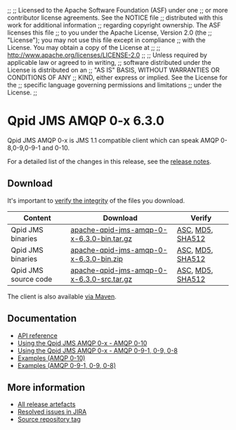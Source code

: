 ;;
;; Licensed to the Apache Software Foundation (ASF) under one
;; or more contributor license agreements.  See the NOTICE file
;; distributed with this work for additional information
;; regarding copyright ownership.  The ASF licenses this file
;; to you under the Apache License, Version 2.0 (the
;; "License"); you may not use this file except in compliance
;; with the License.  You may obtain a copy of the License at
;;
;;   http://www.apache.org/licenses/LICENSE-2.0
;;
;; Unless required by applicable law or agreed to in writing,
;; software distributed under the License is distributed on an
;; "AS IS" BASIS, WITHOUT WARRANTIES OR CONDITIONS OF ANY
;; KIND, either express or implied.  See the License for the
;; specific language governing permissions and limitations
;; under the License.
;;

# Qpid JMS AMQP 0-x 6.3.0

Qpid JMS AMQP 0-x is JMS 1.1 compatible client which can speak AMQP 0-8,0-9,0-9-1 and 0-10.

For a detailed list of the changes in this release, see the [release
notes](release-notes.html).

[jms]: http://en.wikipedia.org/wiki/Java_Message_Service

## Download

It's important to [verify the
integrity]({{site_url}}/download.html#verify-what-you-download) of the
files you download.

| Content | Download | Verify |
|---------|----------|--------|
| Qpid JMS binaries | [apache-qpid-jms-amqp-0-x-6.3.0-bin.tar.gz](http://archive.apache.org/dist/qpid/jms-amqp-0-x/6.3.0/binaries/apache-qpid-jms-amqp-0-x-6.3.0-bin.tar.gz) | [ASC](https://archive.apache.org/dist/qpid/jms-amqp-0-x/6.3.0/binaries/apache-qpid-jms-amqp-0-x-6.3.0-bin.tar.gz.asc), [MD5](https://archive.apache.org/dist/qpid/jms-amqp-0-x/6.3.0/binaries/apache-qpid-jms-amqp-0-x-6.3.0-bin.tar.gz.md5), [SHA512](https://archive.apache.org/dist/qpid/jms-amqp-0-x/6.3.0/binaries/apache-qpid-jms-amqp-0-x-6.3.0-bin.tar.gz.sha512) |
| Qpid JMS binaries | [apache-qpid-jms-amqp-0-x-6.3.0-bin.zip](http://archive.apache.org/dist/qpid/jms-amqp-0-x/6.3.0/binaries/apache-qpid-jms-amqp-0-x-6.3.0-bin.zip) | [ASC](https://archive.apache.org/dist/qpid/jms-amqp-0-x/6.3.0/binaries/apache-qpid-jms-amqp-0-x-6.3.0-bin.zip.asc), [MD5](https://archive.apache.org/dist/qpid/jms-amqp-0-x/6.3.0/binaries/apache-qpid-jms-amqp-0-x-6.3.0-bin.zip.md5), [SHA512](https://archive.apache.org/dist/qpid/jms-amqp-0-x/6.3.0/binaries/apache-qpid-jms-amqp-0-x-6.3.0-bin.zip.sha512) |
| Qpid JMS source code | [apache-qpid-jms-amqp-0-x-6.3.0-src.tar.gz](http://archive.apache.org/dist/qpid/jms-amqp-0-x/6.3.0/apache-qpid-jms-amqp-0-x-6.3.0-src.tar.gz) | [ASC](https://archive.apache.org/dist/qpid/jms-amqp-0-x/6.3.0/apache-qpid-jms-amqp-0-x-6.3.0-src.tar.gz.asc), [MD5](https://archive.apache.org/dist/qpid/jms-amqp-0-x/6.3.0/apache-qpid-jms-amqp-0-x-6.3.0-src.tar.gz.md5), [SHA512](https://archive.apache.org/dist/qpid/jms-amqp-0-x/6.3.0/apache-qpid-jms-amqp-0-x-6.3.0-src.tar.gz.sha512) |

The client is also available [via Maven]({{site_url}}/maven.html).

## Documentation


<div class="two-column" markdown="1">

 - [API reference](http://docs.oracle.com/javaee/7/api/javax/jms/package-summary.html)
 - [Using the Qpid JMS AMQP 0-x - AMQP 0-10](jms-amqp-0-10-book/index.html)
 - [Using the Qpid JMS AMQP 0-x - AMQP 0-9-1, 0-9, 0-8](jms-amqp-0-8-book/index.html)
 - [Examples (AMQP 0-10)](examples/index.html)
 - [Examples (AMQP 0-9-1, 0-9, 0-8)](jms-amqp-0-8-book/JMS-Client-0-8-Examples.html)

</div>


## More information

 - [All release artefacts](http://archive.apache.org/dist/qpid/jms-amqp-0-x/6.3.0)
 - [Resolved issues in JIRA](https://issues.apache.org/jira/issues/?jql=project+%3D+QPID+AND+fixVersion+%3D+%27qpid-java-client-0-x-6.3.0%27+AND+resolution+%3D+%27fixed%27+ORDER+BY+priority+DESC)
 - [Source repository tag](https://git-wip-us.apache.org/repos/asf/qpid-jms-amqp-0-x.git/tree/refs/tags/6.3.0)

<script type="text/javascript">
  _deferredFunctions.push(function() {
      if ("6.3.0" === "{{current_jms_amqp_0_x_release}}") {
          _modifyCurrentReleaseLinks();
      }
  });
</script>